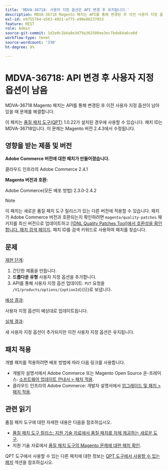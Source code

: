 ```yaml
---
title: 'MDVA-36718: 사용자 지정 옵션은 API 변경 후 유지됩니다.'
description: MDVA-36718 Magento 패치는 API를 통해 변경된 후 이전 사용자 지정 옵션이 남아 있을 때 문제를 해결합니다.
exl-id: e9755764-e563-4921-af75-a90e06237053
feature: REST
role: Admin
source-git-commit: 1d2e0c1b4a8e3d79a362500ee3ec7bde84a6ce0d
workflow-type: tm+mt
source-wordcount: '330'
ht-degree: 0%

---
```


# MDVA-36718: API 변경 후 사용자 지정 옵션이 남음

MDVA-36718 Magento 패치는 API를 통해 변경된 후 이전 사용자 지정 옵션이 남아 있을 때 문제를 해결합니다.

이 패치는 [품질 패치 도구(QPT)](/help/announcements/adobe-commerce-announcements/magento-quality-patches-released-new-tool-to-self-serve-quality-patches.md) 1.0.22가 설치된 경우에 사용할 수 있습니다. 패치 ID는 MDVA-36718입니다. 이 문제는 Magento 버전 2.4.3에서 수정됩니다.

## 영향을 받는 제품 및 버전

**Adobe Commerce 버전에 대한 패치가 만들어졌습니다.**

클라우드 인프라의 Adobe Commerce 2.4.1

**Magento 버전과 호환:**

Adobe Commerce(모든 배포 방법) 2.3.0-2.4.2

>[!NOTE]
>
>이 패치는 새로운 품질 패치 도구 릴리스가 있는 다른 버전에 적용할 수 있습니다. 패치가 Adobe Commerce 버전과 호환되는지 확인하려면 `magento/quality-patches` 패키지를 최신 버전으로 업데이트하고 [[!DNL Quality Patches Tool]에서 호환성을 확인합니다. 패치 검색 페이지](https://devdocs.magento.com/quality-patches/tool.html#patch-grid). 패치 ID를 검색 키워드로 사용하여 패치를 찾습니다.

## 문제

<u>재현 단계</u>:

1. 간단한 제품을 만듭니다.
1. **드롭다운 유형** 사용자 지정 옵션을 추가합니다.
1. API를 통해 사용자 지정 옵션 업데이트: `PUT` 요청을 `/V1/products/options/{optionId}`(으)로 보냅니다.

<u>예상 결과</u>:

사용자 지정 옵션이 예상대로 업데이트됩니다.

<u>실제 결과</u>:

새 사용자 지정 옵션이 추가되지만 이전 사용자 지정 옵션은 유지됩니다.

## 패치 적용

개별 패치를 적용하려면 배포 방법에 따라 다음 링크를 사용합니다.

* 개발자 설명서에서 Adobe Commerce 또는 Magento Open Source 온-프레미스: [소프트웨어 업데이트 안내서 > 패치 적용](https://devdocs.magento.com/guides/v2.4/comp-mgr/patching.html).
* 클라우드 인프라의 Adobe Commerce: 개발자 설명서에서 [업그레이드 및 패치 > 패치 적용](https://devdocs.magento.com/cloud/project/project-patch.html).

## 관련 읽기

품질 패치 도구에 대한 자세한 내용은 다음을 참조하십시오.

* [품질 패치 도구 릴리스: 지원 기술 자료에서 품질 패치를 자체 제공하는 새로운 도구](/help/announcements/adobe-commerce-announcements/magento-quality-patches-released-new-tool-to-self-serve-quality-patches.md).
* 지원 기술 자료에서 [품질 패치 도구의 Magento 문제에 대한 패치 확인](/help/support-tools/patches-available-in-qpt-tool/check-patch-for-magento-issue-with-magento-quality-patches.md).

QPT 도구에서 사용할 수 있는 다른 패치에 대한 정보는 [QPT 도구에서 사용할 수 있는 패치](https://support.magento.com/hc/en-us/sections/360010506631-Patches-available-in-QPT-tool-) 섹션을 참조하십시오.
